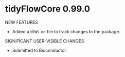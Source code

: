# tidyFlowCore 0.99.0

NEW FEATURES

* Added a `NEWS.md` file to track changes to the package.

SIGNIFICANT USER-VISIBLE CHANGES

* Submitted to Bioconductor. 
